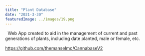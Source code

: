 ```yaml
---
title: "Plant Database"
date: "2021-3-30"
featuredImage: ../images/19.png
---
```

&nbsp;&nbsp;Web App created to aid in the management of current and past generations of plants, including 
date planted, male or female, etc.

https://github.com/themanselmo/CannabaseV2